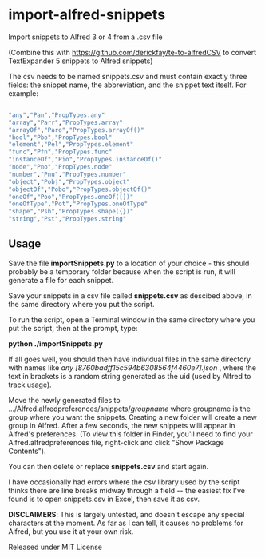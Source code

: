 # import-alfred-snippets
Import snippets to Alfred 3 or 4 from a .csv file

(Combine this with https://github.com/derickfay/te-to-alfredCSV to convert TextExpander 5 snippets to Alfred snippets)

The csv needs to be named snippets.csv and must contain exactly three fields: the snippet name, the abbreviation, and the snippet text itself.  For example:

```bash

"any","Pan","PropTypes.any"
"array","Parr","PropTypes.array"
"arrayOf","Paro","PropTypes.arrayOf()"
"bool","Pbo","PropTypes.bool"
"element","Pel","PropTypes.element"
"func","Pfn","PropTypes.func"
"instanceOf","Pio","PropTypes.instanceOf()"
"node","Pno","PropTypes.node"
"number","Pnu","PropTypes.number"
"object","Pobj","PropTypes.object"
"objectOf","Pobo","PropTypes.objectOf()"
"oneOf","Poo","PropTypes.oneOf([])"
"oneOfType","Pot","PropTypes.oneOfType"
"shape","Psh","PropTypes.shape({})"
"string","Pst","PropTypes.string"

```

## Usage

Save the file **importSnippets.py** to a location of your choice - this should probably be a temporary folder because 
when the script is run, it will generate a file for each snippet.

Save your snippets in a csv file called **snippets.csv** as descibed above, in the same directory where you put the script.

To run the script, open a Terminal window in the same directory where you put the script, then at the prompt, type:

**python ./importSnippets.py**

If all goes well, you should then have individual files in the same directory with names like *any [8760badff15c594b6308564f4460e7].json* , where the text in brackets is a random string generated as the uid (used by Alfred to track usage).

Move the newly generated files to .../Alfred.alfredpreferences/snippets/*groupname* where groupname is the group where you want the snippets.  Creating a new folder will create a new group in Alfred.  After a few seconds, the new snippets willl appear in Alfred's preferences.  (To view this folder in Finder, you'll need to find your Alfred.alfredpreferences file, right-click and click "Show Package Contents").

You can then delete or replace **snippets.csv** and start again.

I have occasionally had errors where the csv library used by the script thinks there are line breaks midway through a field -- the easiest fix I've found is to open snippets.csv in Excel, then save it as csv.

**DISCLAIMERS**: This is largely untested, and doesn't escape any special characters at the moment.  As far as I can tell, it causes no problems for Alfred, but you use it at your own risk.

Released under MIT License
